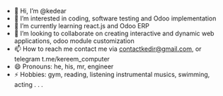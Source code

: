 - 👋 Hi, I’m @kedear
- 👀 I’m interested in coding, software testing and Odoo implementation
- 🌱 I’m currently learning react.js and Odoo ERP
- 💞️ I’m looking to collaborate on creating interactive and dynamic web applications, odoo module customization
- 📫 How to reach me contact me via contactkedir@gmail.com, or telegram t.me/kereem_computer
- 😄 Pronouns: he, his, mr, engineer
- ⚡ Hobbies: gym, reading, listening instrumental musics, swimming, acting . . . 

<!---
kedear/kedear is a ✨ special ✨ repository because its `README.md` (this file) appears on your GitHub profile.
You can click the Preview link to take a look at your changes.
--->
